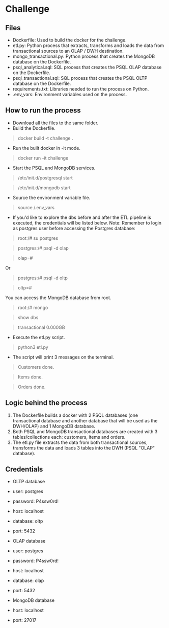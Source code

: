 # Challenge

## Files
* Dockerfile: Used to build the docker for the challenge.
* etl.py: Python process that extracts, transforms and loads the data from transactional sources to an OLAP / DWH destination.
* mongo_transactional.py: Python process that creates the MongoDB database on the Dockerfile.
* psql_analytical.sql: SQL process that creates the PSQL OLAP database on the Dockerfile.
* psql_transactional.sql: SQL process that creates the PSQL OLTP database on the Dockerfile.
* requirements.txt: Libraries needed to run the process on Python.
* .env_vars: Environment variables used on the process.

## How to run the process
* Download all the files to the same folder.
* Build the Dockerfile.
> docker build -t challenge .
* Run the built docker in -it mode.
> docker run -it challenge
* Start the PSQL and MongoDB services.
> /etc/init.d/postgresql start

> /etc/init.d/mongodb start

* Source the environment variable file.
> source /.env_vars
  * If you'd like to explore the dbs before and after the ETL pipeline is executed, the credentials will be listed below. Note: Remember to login as postgres user before accessing the Postgres database:
 > root:/# su postgres
 
 > postgres:/# psql -d olap
 
 > olap=#
 
 Or
 > postgres:/# psql -d oltp
 
 > oltp=#
 
 You can access the MongoDB database from root.
 > root:/# mongo
 
 > show dbs
 
 > transactional 0.000GB
 
* Execute the etl.py script.
> python3 etl.py
* The script will print 3 messages on the terminal.
> Customers done.

> Items done.

> Orders done.


## Logic behind the process
1. The Dockerfile builds a docker with 2 PSQL databases (one transactional database and another database that will be used as the DWH/OLAP) and 1 MongoDB database.
1. Both PSQL and MongoDB transactional databases are created with 3 tables/collections each: customers, items and orders.
1. The etl.py file extracts the data from both transactional sources, transforms the data and loads 3 tables into the DWH (PSQL "OLAP" database).


## Credentials
* OLTP database
 * user: postgres
 * password: P4ssw0rd!
 * host: localhost
 * database: oltp
 * port: 5432
 
* OLAP database
 * user: postgres
 * password: P4ssw0rd!
 * host: localhost
 * database: olap
 * port: 5432
 
* MongoDB database
 * host: localhost
 * port: 27017
